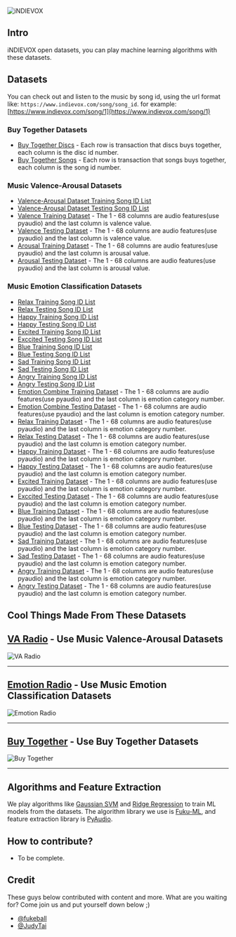 ![iNDIEVOX](https://raw.githubusercontent.com/indievox-inc/iNDIEVOX-Dataset/master/image/logo.png)

## Intro

iNDIEVOX open datasets, you can play machine learning algorithms with these datasets.

## Datasets

You can check out and listen to the music by song id, using the url format like: `https://www.indievox.com/song/song_id`. for example: [https://www.indievox.com/song/1](https://www.indievox.com/song/1)

### Buy Together Datasets

* [Buy Together Discs](https://github.com/indievox-inc/iNDIEVOX-Dataset/blob/master/dataset/buy_together_disc.dataset) - Each row is transaction that discs buys together, each column is the disc id number.
* [Buy Together Songs](https://github.com/indievox-inc/iNDIEVOX-Dataset/blob/master/dataset/buy_together_song.dataset) - Each row is transaction that songs buys together, each column is the song id number.

### Music Valence-Arousal Datasets

* [Valence-Arousal Dataset Training Song ID List](https://github.com/indievox-inc/iNDIEVOX-Dataset/blob/master/dataset/va_train_song_id.dataset)
* [Valence-Arousal Dataset Testing Song ID List](https://github.com/indievox-inc/iNDIEVOX-Dataset/blob/master/dataset/va_test_song_id.dataset)
* [Valence Training Dataset](https://github.com/indievox-inc/iNDIEVOX-Dataset/blob/master/dataset/valence_train.dataset) - The 1 - 68 columns are audio features(use pyaudio) and the last column is valence value.
* [Valence Testing Dataset](https://github.com/indievox-inc/iNDIEVOX-Dataset/blob/master/dataset/valence_test.dataset) - The 1 - 68 columns are audio features(use pyaudio) and the last column is valence value.
* [Arousal Training Dataset](https://github.com/indievox-inc/iNDIEVOX-Dataset/blob/master/dataset/arousal_train.dataset) - The 1 - 68 columns are audio features(use pyaudio) and the last column is arousal value.
* [Arousal Testing Dataset](https://github.com/indievox-inc/iNDIEVOX-Dataset/blob/master/dataset/arousal_test.dataset) - The 1 - 68 columns are audio features(use pyaudio) and the last column is arousal value.

### Music Emotion Classification Datasets

* [Relax Training Song ID List](https://github.com/indievox-inc/iNDIEVOX-Dataset/blob/master/dataset/emotion_01_relax_train_song_id.dataset)
* [Relax Testing Song ID List](https://github.com/indievox-inc/iNDIEVOX-Dataset/blob/master/dataset/emotion_01_relax_test_song_id.dataset)
* [Happy Training Song ID List](https://github.com/indievox-inc/iNDIEVOX-Dataset/blob/master/dataset/emotion_02_happy_train_song_id.dataset)
* [Happy Testing Song ID List](https://github.com/indievox-inc/iNDIEVOX-Dataset/blob/master/dataset/emotion_02_happy_test_song_id.dataset)
* [Excited Training Song ID List](https://github.com/indievox-inc/iNDIEVOX-Dataset/blob/master/dataset/emotion_03_excited_train_song_id.dataset)
* [Exccited Testing Song ID List](https://github.com/indievox-inc/iNDIEVOX-Dataset/blob/master/dataset/emotion_03_excited_test_song_id.dataset)
* [Blue Training Song ID List](https://github.com/indievox-inc/iNDIEVOX-Dataset/blob/master/dataset/emotion_04_blue_train_song_id.dataset)
* [Blue Testing Song ID List](https://github.com/indievox-inc/iNDIEVOX-Dataset/blob/master/dataset/emotion_04_blue_test_song_id.dataset)
* [Sad Training Song ID List](https://github.com/indievox-inc/iNDIEVOX-Dataset/blob/master/dataset/emotion_05_sad_train_song_id.dataset)
* [Sad Testing Song ID List](https://github.com/indievox-inc/iNDIEVOX-Dataset/blob/master/dataset/emotion_05_sad_test_song_id.dataset)
* [Angry Training Song ID List](https://github.com/indievox-inc/iNDIEVOX-Dataset/blob/master/dataset/emotion_06_angry_train_song_id.dataset)
* [Angry Testing Song ID List](https://github.com/indievox-inc/iNDIEVOX-Dataset/blob/master/dataset/emotion_06_angry_test_song_id.dataset)
* [Emotion Combine Training Dataset](https://github.com/indievox-inc/iNDIEVOX-Dataset/blob/master/dataset/emotion_combine_song_train.dataset) - The 1 - 68 columns are audio features(use pyaudio) and the last column is emotion category number.
* [Emotion Combine Testing Dataset](https://github.com/indievox-inc/iNDIEVOX-Dataset/blob/master/dataset/emotion_combine_song_test.dataset) - The 1 - 68 columns are audio features(use pyaudio) and the last column is emotion category number.
* [Relax Training Dataset](https://github.com/indievox-inc/iNDIEVOX-Dataset/blob/master/dataset/emotion_01_relax_train.dataset) - The 1 - 68 columns are audio features(use pyaudio) and the last column is emotion category number.
* [Relax Testing Dataset](https://github.com/indievox-inc/iNDIEVOX-Dataset/blob/master/dataset/emotion_01_relax_test.dataset) - The 1 - 68 columns are audio features(use pyaudio) and the last column is emotion category number.
* [Happy Training Dataset](https://github.com/indievox-inc/iNDIEVOX-Dataset/blob/master/dataset/emotion_02_happy_train.dataset) - The 1 - 68 columns are audio features(use pyaudio) and the last column is emotion category number.
* [Happy Testing Dataset](https://github.com/indievox-inc/iNDIEVOX-Dataset/blob/master/dataset/emotion_02_happy_test.dataset) - The 1 - 68 columns are audio features(use pyaudio) and the last column is emotion category number.
* [Excited Training Dataset](https://github.com/indievox-inc/iNDIEVOX-Dataset/blob/master/dataset/emotion_03_excited_train.dataset) - The 1 - 68 columns are audio features(use pyaudio) and the last column is emotion category number.
* [Exccited Testing Dataset](https://github.com/indievox-inc/iNDIEVOX-Dataset/blob/master/dataset/emotion_03_excited_test.dataset) - The 1 - 68 columns are audio features(use pyaudio) and the last column is emotion category number.
* [Blue Training Dataset](https://github.com/indievox-inc/iNDIEVOX-Dataset/blob/master/dataset/emotion_04_blue_train.dataset) - The 1 - 68 columns are audio features(use pyaudio) and the last column is emotion category number.
* [Blue Testing Dataset](https://github.com/indievox-inc/iNDIEVOX-Dataset/blob/master/dataset/emotion_04_blue_test.dataset) - The 1 - 68 columns are audio features(use pyaudio) and the last column is emotion category number.
* [Sad Training Dataset](https://github.com/indievox-inc/iNDIEVOX-Dataset/blob/master/dataset/emotion_05_sad_train.dataset) - The 1 - 68 columns are audio features(use pyaudio) and the last column is emotion category number.
* [Sad Testing Dataset](https://github.com/indievox-inc/iNDIEVOX-Dataset/blob/master/dataset/emotion_05_sad_test.dataset) - The 1 - 68 columns are audio features(use pyaudio) and the last column is emotion category number.
* [Angry Training Dataset](https://github.com/indievox-inc/iNDIEVOX-Dataset/blob/master/dataset/emotion_06_angry_train.dataset) - The 1 - 68 columns are audio features(use pyaudio) and the last column is emotion category number.
* [Angry Testing Dataset](https://github.com/indievox-inc/iNDIEVOX-Dataset/blob/master/dataset/emotion_06_angry_test.dataset) - The 1 - 68 columns are audio features(use pyaudio) and the last column is emotion category number.

## Cool Things Made From These Datasets

## [VA Radio](https://www.indievox.com/radio/va) - Use Music Valence-Arousal Datasets

![VA Radio](https://raw.githubusercontent.com/indievox-inc/iNDIEVOX-Dataset/master/image/va_radio_demo.png)

---

## [Emotion Radio](https://www.indievox.com/radio/emotion/relax) - Use Music Emotion Classification Datasets

![Emotion Radio](https://raw.githubusercontent.com/indievox-inc/iNDIEVOX-Dataset/master/image/emotion_radio_demo.png)

---

## [Buy Together](https://www.indievox.com/disc/10586) - Use Buy Together Datasets

![Buy Together](https://raw.githubusercontent.com/indievox-inc/iNDIEVOX-Dataset/master/image/buy_together_demo.png)

---

## Algorithms and Feature Extraction

We play algorithms like [Gaussian SVM](https://en.wikipedia.org/wiki/Support_vector_machine) and [Ridge Regression](https://en.wikipedia.org/wiki/Tikhonov_regularization) to train ML models from the datasets. The algorithm library we use is [Fuku-ML](https://github.com/fukuball/fuku-ml), and feature extraction library is [PyAudio](https://github.com/jleb/pyaudio).

## How to contribute?

- To be complete.

## Credit

These guys below contributed with content and more. What are you waiting for? Come join us and put yourself down below ;)

- [@fukeball](https://github.com/fukuball)
- [@JudyTai](https://github.com/JudyTai)
